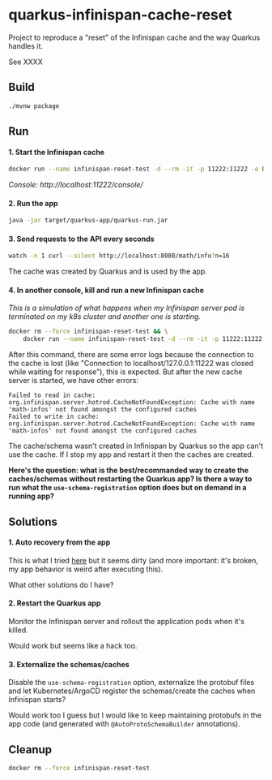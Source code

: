# quarkus-infinispan-cache-reset

Project to reproduce a "reset" of the Infinispan cache and the way Quarkus handles it.

See XXXX

## Build

```sh
./mvnw package
```

## Run

#### 1. Start the Infinispan cache

```sh
docker run --name infinispan-reset-test -d --rm -it -p 11222:11222 -e USER="user" -e PASS="hunter2" quay.io/infinispan/server:14.0
```

*Console: http://localhost:11222/console/*

#### 2. Run the app

```sh
java -jar target/quarkus-app/quarkus-run.jar
```

#### 3. Send requests to the API every seconds

```sh
watch -n 1 curl --silent http://localhost:8080/math/info?n=16
```

The cache was created by Quarkus and is used by the app.

#### 4. In another console, kill and run a new Infinispan cache

*This is a simulation of what happens when my Infinispan server pod is terminated on my k8s cluster and another one is starting.*

```sh
docker rm --force infinispan-reset-test && \
    docker run --name infinispan-reset-test -d --rm -it -p 11222:11222 -e USER="user" -e PASS="hunter2" quay.io/infinispan/server:14.0
```

After this command, there are some error logs because the connection to the cache is lost (like "Connection to localhost/127.0.0.1:11222 was closed while waiting for response"), this is expected.
But after the new cache server is started, we have other errors:

```
Failed to read in cache: org.infinispan.server.hotrod.CacheNotFoundException: Cache with name 'math-infos' not found amongst the configured caches
Failed to write in cache: org.infinispan.server.hotrod.CacheNotFoundException: Cache with name 'math-infos' not found amongst the configured caches
```

The cache/schema wasn't created in Infinispan by Quarkus so the app can't use the cache. If I stop my app and restart it then the caches are created.

**Here's the question: what is the best/recommanded way to create the caches/schemas without restarting the Quarkus app? Is there a way to run what the `use-schema-registration` option does but on demand in a running app?**

## Solutions

#### 1. Auto recovery from the app

This is what I tried [here](https://github.com/jdussouillez/quarkus-infinispan-cache-reset/blob/463bf68f19afc0575b6badba1c4944db4ab1c849/src/main/java/com/github/jdussouillez/CacheService.java#L69) but it seems dirty (and more important: it's broken, my app behavior is weird after executing this).

What other solutions do I have?

#### 2. Restart the Quarkus app

Monitor the Infinispan server and rollout the application pods when it's killed.

Would work but seems like a hack too.

#### 3. Externalize the schemas/caches

Disable the `use-schema-registration` option, externalize the protobuf files and let Kubernetes/ArgoCD register the schemas/create the caches when Infinispan starts?

Would work too I guess but I would like to keep maintaining protobufs in the app code (and generated with `@AutoProtoSchemaBuilder` annotations).

## Cleanup

```sh
docker rm --force infinispan-reset-test
```
